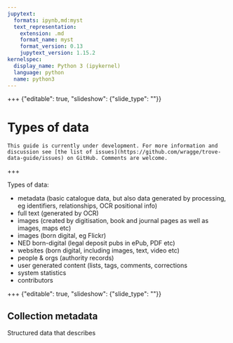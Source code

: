 ```yaml
---
jupytext:
  formats: ipynb,md:myst
  text_representation:
    extension: .md
    format_name: myst
    format_version: 0.13
    jupytext_version: 1.15.2
kernelspec:
  display_name: Python 3 (ipykernel)
  language: python
  name: python3
---
```


+++ {"editable": true, "slideshow": {"slide_type": ""}}

# Types of data

```{attention}
This guide is currently under development. For more information and discussion see [the list of issues](https://github.com/wragge/trove-data-guide/issues) on GitHub. Comments are welcome.
```

+++

Types of data:

- metadata (basic catalogue data, but also data generated by processing, eg identifiers, relationships, OCR positional info)
- full text (generated by OCR)
- images (created by digitisation, book and journal pages as well as images, maps etc)
- images (born digital, eg Flickr)
- NED born-digital (legal deposit pubs in ePub, PDF etc)
- websites (born digital, including images, text, video etc)
- people & orgs (authority records)
- user generated content (lists, tags, comments, corrections
- system statistics
- contributors

+++ {"editable": true, "slideshow": {"slide_type": ""}}

## Collection metadata

Structured data that describes
